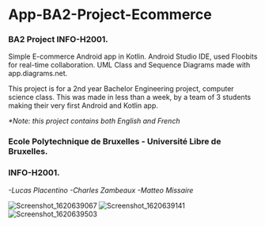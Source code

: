 # App-BA2-Project-Ecommerce
### **BA2 Project INFO-H2001.**
Simple E-commerce Android app in Kotlin.
Android Studio IDE, used Floobits for real-time collaboration.
UML Class and Sequence Diagrams made with app.diagrams.net.

This project is for a 2nd year Bachelor Engineering project, computer science class.
This was made in less than a week, by a team of 3 students making their very first Android and Kotlin app.

_*Note: this project contains both English and French_
### **Ecole Polytechnique de Bruxelles - Université Libre de Bruxelles.**
### INFO-H2001.

_-Lucas Placentino
-Charles Zambeaux
-Matteo Missaire_

![Screenshot_1620639067](https://user-images.githubusercontent.com/23436953/126474762-cec6eb6c-f802-4480-a246-b4d64bc8b354.png)
![Screenshot_1620639141](https://user-images.githubusercontent.com/23436953/126474766-787c65e6-df82-4cfd-bf48-3b2db07cd38d.png)
![Screenshot_1620639503](https://user-images.githubusercontent.com/23436953/126474769-a31b13c0-b80c-4b61-aff1-3e5d470b2187.png)
